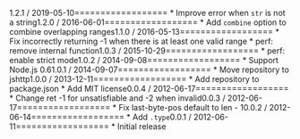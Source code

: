 1.2.1 / 2019-05-10==================  * Improve error when `str` is not a string1.2.0 / 2016-06-01==================  * Add `combine` option to combine overlapping ranges1.1.0 / 2016-05-13==================  * Fix incorrectly returning -1 when there is at least one valid range  * perf: remove internal function1.0.3 / 2015-10-29==================  * perf: enable strict mode1.0.2 / 2014-09-08==================  * Support Node.js 0.61.0.1 / 2014-09-07==================  * Move repository to jshttp1.0.0 / 2013-12-11==================  * Add repository to package.json  * Add MIT license0.0.4 / 2012-06-17==================  * Change ret -1 for unsatisfiable and -2 when invalid0.0.3 / 2012-06-17==================  * Fix last-byte-pos default to len - 10.0.2 / 2012-06-14==================  * Add `.type`0.0.1 / 2012-06-11==================  * Initial release